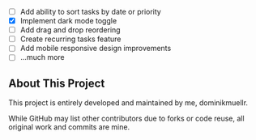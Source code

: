 
- [ ] Add ability to sort tasks by date or priority
- [x] Implement dark mode toggle
- [ ] Add drag and drop reordering
- [ ] Create recurring tasks feature
- [ ] Add mobile responsive design improvements
- [ ] ...much more

## About This Project

This project is entirely developed and maintained by me, dominikmuellr.

While GitHub may list other contributors due to forks or code reuse, all original work and commits are mine.
